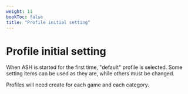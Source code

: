 ```yaml
---
weight: 11
bookToc: false
title: "Profile initial setting"
---
```


# Profile initial setting

When ASH is started for the first time, "default" profile is selected. Some setting items can be used as they are, while others must be changed.

Profiles will need create for each game and each category.
